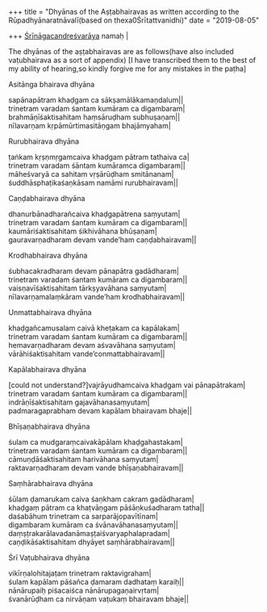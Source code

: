 +++
title = "Dhyānas of the Aṣṭabhairavas as written according to the Rūpadhyānaratnāvalī(based on thexa0Śrītattvanidhi)"
date = "2019-08-05"

+++
[Śrīnāgacandreśvarāya](http://www.kamakotimandali.com/blog/index.php?p=1582&more=1&c=1&tb=1&pb=1)
namaḥ \|

The dhyānas of the aṣṭabhairavas are as follows(have also included
vaṭubhairava as a sort of appendix) \[I have transcribed them to the
best of my ability of hearing,so kindly forgive me for any mistakes in
the paṭha\]

Asitānga bhairava dhyāna

sapānapātram khaḍgam ca sākṣamālākamaṇdalum\|\|  
trinetram varadam śantam kumāram ca digambaram\|  
brahmāṇīśaktisahitam haṃsāruḍham subhuṣaṇam\|\|  
nīlavarṇam kṛpāmūrtimasitāṇgam bhajāmyaham\|

Rurubhairava dhyāna

ṭaṅkam kṛṣṇmṛgamcaiva khaḍgam pātram tathaiva ca\|  
trinetram varadam śāntam kumāramca digambaram\|\|  
māheśvaryā ca sahitam vṛṣārūḍham smitānanam\|  
śuddhāsphaṭikaśaṇkāsam namāmi rurubhairavam\|\|

Caṇḍabhairava dhyāna

dhanurbānadharañcaiva khaḍgapātrena saṃyutam\|  
trinetram varadam śantam kumāram ca digambaram\|\|  
kaumāriśaktisahitam śikhivāhana bhūṣaṇam\|  
gauravarṇadharam devam vande’ham caṇḍabhairavam\|\|

Krodhabhairava dhyāna

śubhacakradharam devam pānapātra gadādharam\|  
trinetram varadam śantam kumāram ca digambaram\|\|  
vaisṇavīśaktisahitam tārkṣyavāhana saṃyutam\|  
nīlavarṇamalaṃkāram vande’ham krodhabhairavam\|\|

Unmattabhairava dhyāna

khaḍgañcamusalam caivā kheṭakam ca kapālakam\|  
trinetram varadam śantam kumāram ca digambaram\|\|  
hemavarṇadharam devam aśvavāhana saṃyutam\|  
vārāhiśaktisahitam vande’conmattabhairavam\|\|

Kapālabhairava dhyāna

\[could not understand?\]vajrāyudhamcaiva khaḍgam vai pānapātrakam\|  
trinetram varadam śantam kumāram ca digambaram\|\|  
indrāṇīśaktisahitam gajavāhanasaṃyutam\|  
padmaragaprabham devam kapālam bhairavam bhaje\|\|

Bhīṣaṇabhairava dhyāna

śulam ca mudgaraṃcaivakāpālam khaḍgahastakam\|  
trinetram varadam śantam kumāram ca digambaram\|\|  
cāmuṇḍāśaktisahitam harivāhana saṃyutam\|  
raktavarṇadharam devam vande bhīṣaṇabhairavam\|\|

Saṃhārabhairava dhyāna

śūlam ḍamarukam caiva śaṇkham cakram gadādharam\|  
khaḍgaṃ pātram ca khaṭvāṇgam pāśāṇkuśadharam tatha\|\|  
daśabāhum trinetram ca sarparājopavītīnam\|  
digambaram kumāram ca śvānavāhanasaṃyutam\|\|  
daṃṣṭrakarālavadanāmaṣṭaiśvaryaphalapradam\|  
caṇḍikāśaktisahitam dhyāyet saṃhārabhairavam\|\|

Śrī Vaṭubhairava dhyāna

vikīrṇalohitajaṭam trinetram raktavigraham\|  
śulam kapālam pāśañca ḍamaram dadhataṃ karaiḥ\|\|  
nānārupaiḥ piśacaiśca nānārupagaṇairvṛtam\|  
śvanārūḍham ca nirvāṇam vaṭukaṃ bhairavam bhaje\|\|





